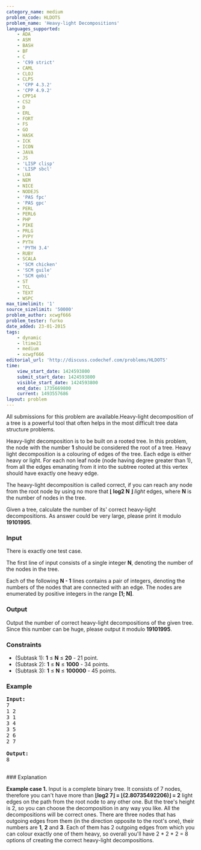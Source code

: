 ```yaml
---
category_name: medium
problem_code: HLDOTS
problem_name: 'Heavy-light Decompositions'
languages_supported:
    - ADA
    - ASM
    - BASH
    - BF
    - C
    - 'C99 strict'
    - CAML
    - CLOJ
    - CLPS
    - 'CPP 4.3.2'
    - 'CPP 4.9.2'
    - CPP14
    - CS2
    - D
    - ERL
    - FORT
    - FS
    - GO
    - HASK
    - ICK
    - ICON
    - JAVA
    - JS
    - 'LISP clisp'
    - 'LISP sbcl'
    - LUA
    - NEM
    - NICE
    - NODEJS
    - 'PAS fpc'
    - 'PAS gpc'
    - PERL
    - PERL6
    - PHP
    - PIKE
    - PRLG
    - PYPY
    - PYTH
    - 'PYTH 3.4'
    - RUBY
    - SCALA
    - 'SCM chicken'
    - 'SCM guile'
    - 'SCM qobi'
    - ST
    - TCL
    - TEXT
    - WSPC
max_timelimit: '1'
source_sizelimit: '50000'
problem_author: xcwgf666
problem_tester: furko
date_added: 23-01-2015
tags:
    - dynamic
    - ltime21
    - medium
    - xcwgf666
editorial_url: 'http://discuss.codechef.com/problems/HLDOTS'
time:
    view_start_date: 1424593800
    submit_start_date: 1424593800
    visible_start_date: 1424593800
    end_date: 1735669800
    current: 1493557686
layout: problem
---
```

All submissions for this problem are available.Heavy-light decomposition of a tree is a powerful tool that often helps in the most difficult tree data structure problems.

Heavy-light decomposition is to be built on a rooted tree. In this problem, the node with the number **1** should be considered the root of a tree. Heavy light decomposition is a colouring of edges of the tree. Each edge is either heavy or light. For each non leaf node (node having degree greater than 1), from all the edges emanating from it into the subtree rooted at this vertex should have exactly one heavy edge.

The heavy-light decomposition is called correct, if you can reach any node from the root node by using no more that **⌊ log2 N ⌋** _light_ edges, where **N** is the number of nodes in the tree.

Given a tree, calculate the number of its' correct heavy-light decompositions. As answer could be very large, please print it modulo **19101995**.

### Input

There is exactly one test case.

The first line of input consists of a single integer **N**, denoting the number of the nodes in the tree.

Each of the following **N - 1** lines contains a pair of integers, denoting the numbers of the nodes that are connected with an edge. The nodes are enumerated by positive integers in the range **\[1; N\]**.

### Output

Output the number of correct heavy-light decompositions of the given tree. Since this number can be huge, please output it modulo **19101995**.

### Constraints

- (Subtask 1): **1** ≤ **N** ≤ **20** - 21 point.
- (Subtask 2): **1** ≤ **N** ≤ **1000** - 34 points.
- (Subtask 3): **1** ≤ **N** ≤ **100000** - 45 points.

### Example

<pre><b>Input:</b>
7
1 2
3 1
3 4
3 5
2 6
2 7

<b>Output:</b>
8

</pre>### Explanation
**Example case 1.** Input is a complete binary tree. It consists of 7 nodes, therefore you can't have more than **⌊log2 7⌋ = ⌊(2.80735492206)⌋ = 2**  light edges on the path from the root node to any other one. But the tree's height is 2, so you can choose the decomposition in any way you like. All the decompositions will be correct ones. There are three nodes that has outgoing edges from them (in the direction opposite to the root's one), their numbers are **1**, **2** and **3**. Each of them has 2 outgoing edges from which you can colour exactly one of them heavy, so overall you'll have 2 \* 2 \* 2 = 8 options of creating the correct heavy-light decompositions.
